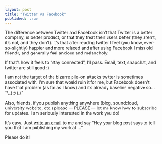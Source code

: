 ```yaml
---
layout: post
title: "Twitter vs Facebook"
published: true
---
```


The difference between Twitter and Facebook isn’t that Twitter is a better company, is better product, or that they treat their users better (they aren’t, it’s not, and they don’t). It’s that after reading twitter I feel (you know, ever-so-slightly) happier and more relaxed and after using Facebook I miss old friends, and generally feel anxious and melancholy.

If that’s how it feels to “stay connected”, I’ll pass. Email, text, snapchat, and twitter are still good :)

I am not the target of the bizarre pile-on attacks twitter is sometimes associated with. I’m sure that would ruin it for me, but Facebook doesn’t have that problem (as far as I know) and it’s already baseline negative so… ¯\\\_(ツ)_/¯ 

Also, friends, if you publish anything anywhere (blog, soundcloud, university website, etc.) please — PLEASE — let me know how to subscribe for updates. I am seriously interested in the work you do!

It’s easy. Just [write an email](mailto:me@jiaaro.com) to me and say “Hey your blog post says to tell you that I am publishing my work at …”

Please do it!
